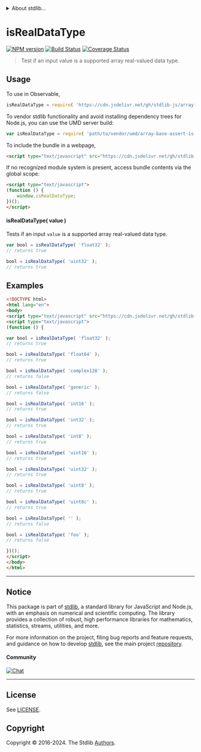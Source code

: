<!--

@license Apache-2.0

Copyright (c) 2024 The Stdlib Authors.

Licensed under the Apache License, Version 2.0 (the "License");
you may not use this file except in compliance with the License.
You may obtain a copy of the License at

   http://www.apache.org/licenses/LICENSE-2.0

Unless required by applicable law or agreed to in writing, software
distributed under the License is distributed on an "AS IS" BASIS,
WITHOUT WARRANTIES OR CONDITIONS OF ANY KIND, either express or implied.
See the License for the specific language governing permissions and
limitations under the License.

-->


<details>
  <summary>
    About stdlib...
  </summary>
  <p>We believe in a future in which the web is a preferred environment for numerical computation. To help realize this future, we've built stdlib. stdlib is a standard library, with an emphasis on numerical and scientific computation, written in JavaScript (and C) for execution in browsers and in Node.js.</p>
  <p>The library is fully decomposable, being architected in such a way that you can swap out and mix and match APIs and functionality to cater to your exact preferences and use cases.</p>
  <p>When you use stdlib, you can be absolutely certain that you are using the most thorough, rigorous, well-written, studied, documented, tested, measured, and high-quality code out there.</p>
  <p>To join us in bringing numerical computing to the web, get started by checking us out on <a href="https://github.com/stdlib-js/stdlib">GitHub</a>, and please consider <a href="https://opencollective.com/stdlib">financially supporting stdlib</a>. We greatly appreciate your continued support!</p>
</details>

# isRealDataType

[![NPM version][npm-image]][npm-url] [![Build Status][test-image]][test-url] [![Coverage Status][coverage-image]][coverage-url] <!-- [![dependencies][dependencies-image]][dependencies-url] -->

> Test if an input value is a supported array real-valued data type.

<!-- Section to include introductory text. Make sure to keep an empty line after the intro `section` element and another before the `/section` close. -->

<section class="intro">

</section>

<!-- /.intro -->

<!-- Package usage documentation. -->



<section class="usage">

## Usage

To use in Observable,

```javascript
isRealDataType = require( 'https://cdn.jsdelivr.net/gh/stdlib-js/array-base-assert-is-real-data-type@umd/browser.js' )
```

To vendor stdlib functionality and avoid installing dependency trees for Node.js, you can use the UMD server build:

```javascript
var isRealDataType = require( 'path/to/vendor/umd/array-base-assert-is-real-data-type/index.js' )
```

To include the bundle in a webpage,

```html
<script type="text/javascript" src="https://cdn.jsdelivr.net/gh/stdlib-js/array-base-assert-is-real-data-type@umd/browser.js"></script>
```

If no recognized module system is present, access bundle contents via the global scope:

```html
<script type="text/javascript">
(function () {
    window.isRealDataType;
})();
</script>
```

#### isRealDataType( value )

Tests if an input `value` is a supported array real-valued data type.

```javascript
var bool = isRealDataType( 'float32' );
// returns true

bool = isRealDataType( 'uint32' );
// returns true
```

</section>

<!-- /.usage -->

<!-- Package usage notes. Make sure to keep an empty line after the `section` element and another before the `/section` close. -->

<section class="notes">

</section>

<!-- /.notes -->

<!-- Package usage examples. -->

<section class="examples">

## Examples

<!-- eslint no-undef: "error" -->

```html
<!DOCTYPE html>
<html lang="en">
<body>
<script type="text/javascript" src="https://cdn.jsdelivr.net/gh/stdlib-js/array-base-assert-is-real-data-type@umd/browser.js"></script>
<script type="text/javascript">
(function () {

var bool = isRealDataType( 'float32' );
// returns true

bool = isRealDataType( 'float64' );
// returns true

bool = isRealDataType( 'complex128' );
// returns false

bool = isRealDataType( 'generic' );
// returns false

bool = isRealDataType( 'int16' );
// returns true

bool = isRealDataType( 'int32' );
// returns true

bool = isRealDataType( 'int8' );
// returns true

bool = isRealDataType( 'uint16' );
// returns true

bool = isRealDataType( 'uint32' );
// returns true

bool = isRealDataType( 'uint8' );
// returns true

bool = isRealDataType( 'uint8c' );
// returns true

bool = isRealDataType( '' );
// returns false

bool = isRealDataType( 'foo' );
// returns false

})();
</script>
</body>
</html>
```

</section>

<!-- /.examples -->

<!-- Section to include cited references. If references are included, add a horizontal rule *before* the section. Make sure to keep an empty line after the `section` element and another before the `/section` close. -->

<section class="references">

</section>

<!-- /.references -->

<!-- Section for related `stdlib` packages. Do not manually edit this section, as it is automatically populated. -->

<section class="related">

</section>

<!-- /.related -->

<!-- Section for all links. Make sure to keep an empty line after the `section` element and another before the `/section` close. -->


<section class="main-repo" >

* * *

## Notice

This package is part of [stdlib][stdlib], a standard library for JavaScript and Node.js, with an emphasis on numerical and scientific computing. The library provides a collection of robust, high performance libraries for mathematics, statistics, streams, utilities, and more.

For more information on the project, filing bug reports and feature requests, and guidance on how to develop [stdlib][stdlib], see the main project [repository][stdlib].

#### Community

[![Chat][chat-image]][chat-url]

---

## License

See [LICENSE][stdlib-license].


## Copyright

Copyright &copy; 2016-2024. The Stdlib [Authors][stdlib-authors].

</section>

<!-- /.stdlib -->

<!-- Section for all links. Make sure to keep an empty line after the `section` element and another before the `/section` close. -->

<section class="links">

[npm-image]: http://img.shields.io/npm/v/@stdlib/array-base-assert-is-real-data-type.svg
[npm-url]: https://npmjs.org/package/@stdlib/array-base-assert-is-real-data-type

[test-image]: https://github.com/stdlib-js/array-base-assert-is-real-data-type/actions/workflows/test.yml/badge.svg?branch=v0.1.0
[test-url]: https://github.com/stdlib-js/array-base-assert-is-real-data-type/actions/workflows/test.yml?query=branch:v0.1.0

[coverage-image]: https://img.shields.io/codecov/c/github/stdlib-js/array-base-assert-is-real-data-type/main.svg
[coverage-url]: https://codecov.io/github/stdlib-js/array-base-assert-is-real-data-type?branch=main

<!--

[dependencies-image]: https://img.shields.io/david/stdlib-js/array-base-assert-is-real-data-type.svg
[dependencies-url]: https://david-dm.org/stdlib-js/array-base-assert-is-real-data-type/main

-->

[chat-image]: https://img.shields.io/gitter/room/stdlib-js/stdlib.svg
[chat-url]: https://app.gitter.im/#/room/#stdlib-js_stdlib:gitter.im

[stdlib]: https://github.com/stdlib-js/stdlib

[stdlib-authors]: https://github.com/stdlib-js/stdlib/graphs/contributors

[umd]: https://github.com/umdjs/umd
[es-module]: https://developer.mozilla.org/en-US/docs/Web/JavaScript/Guide/Modules

[deno-url]: https://github.com/stdlib-js/array-base-assert-is-real-data-type/tree/deno
[deno-readme]: https://github.com/stdlib-js/array-base-assert-is-real-data-type/blob/deno/README.md
[umd-url]: https://github.com/stdlib-js/array-base-assert-is-real-data-type/tree/umd
[umd-readme]: https://github.com/stdlib-js/array-base-assert-is-real-data-type/blob/umd/README.md
[esm-url]: https://github.com/stdlib-js/array-base-assert-is-real-data-type/tree/esm
[esm-readme]: https://github.com/stdlib-js/array-base-assert-is-real-data-type/blob/esm/README.md
[branches-url]: https://github.com/stdlib-js/array-base-assert-is-real-data-type/blob/main/branches.md

[stdlib-license]: https://raw.githubusercontent.com/stdlib-js/array-base-assert-is-real-data-type/main/LICENSE

</section>

<!-- /.links -->
